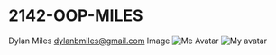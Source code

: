 # 2142-OOP-MILES
Dylan Miles
dylanbmiles@gmail.com
Image
![Me](https://cdn.discordapp.com/attachments/257687802504937473/880107563314712596/Screenshot_20210825-101256.jpg)
Avatar
![My avatar](https://avatars.githubusercontent.com/u/89435676?v=4)
